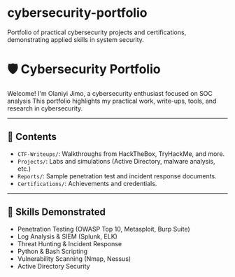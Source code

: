 # cybersecurity-portfolio
Portfolio of practical cybersecurity projects and certifications, demonstrating applied skills in system security.
# 🛡️ Cybersecurity Portfolio

Welcome! I'm Olaniyi Jimo, a cybersecurity enthusiast focused on SOC analysis
This portfolio highlights my practical work, write-ups, tools, and research in cybersecurity.

---

## 📁 Contents

- `CTF-Writeups/`: Walkthroughs from HackTheBox, TryHackMe, and more.
- `Projects/`: Labs and simulations (Active Directory, malware analysis, etc.)
- `Reports/`: Sample penetration test and incident response documents.
- `Certifications/`: Achievements and credentials.

---

## 🧠 Skills Demonstrated

- Penetration Testing (OWASP Top 10, Metasploit, Burp Suite)
- Log Analysis & SIEM (Splunk, ELK)
- Threat Hunting & Incident Response
- Python & Bash Scripting
- Vulnerability Scanning (Nmap, Nessus)
- Active Directory Security
